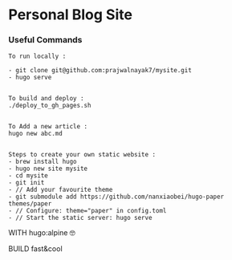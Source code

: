 
# Personal Blog Site
 

### Useful Commands
```
To run locally :

- git clone git@github.com:prajwalnayak7/mysite.git
- hugo serve


To build and deploy : 
./deploy_to_gh_pages.sh 


To Add a new article :
hugo new abc.md


Steps to create your own static website :
- brew install hugo
- hugo new site mysite
- cd mysite
- git init
- // Add your favourite theme
- git submodule add https://github.com/nanxiaobei/hugo-paper themes/paper
- // Configure: theme="paper" in config.toml
- // Start the static server: hugo serve
```

WITH hugo:alpine 🤓

BUILD fast&cool
